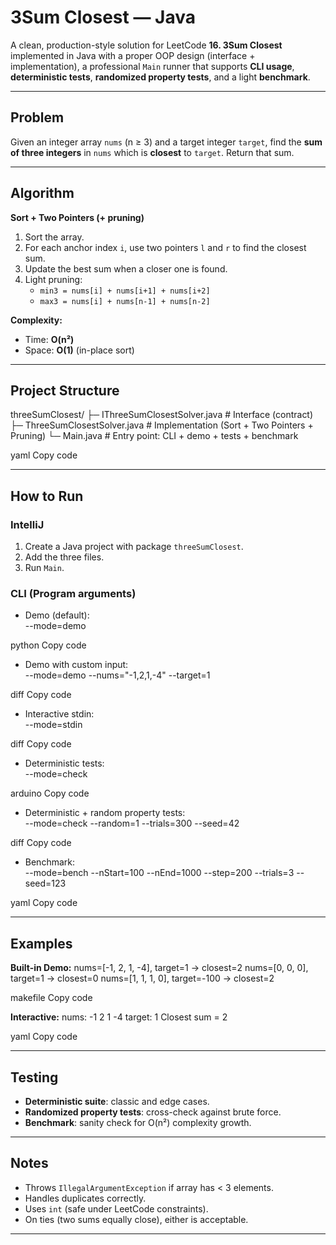 # 3Sum Closest — Java 

A clean, production-style solution for LeetCode **16. 3Sum Closest** implemented in Java with a proper OOP design (interface + implementation), a professional `Main` runner that supports **CLI usage**, **deterministic tests**, **randomized property tests**, and a light **benchmark**.

---

## Problem
Given an integer array `nums` (n ≥ 3) and a target integer `target`, find the **sum of three integers** in `nums` which is **closest** to `target`. Return that sum.

---

## Algorithm

**Sort + Two Pointers (+ pruning)**

1. Sort the array.
2. For each anchor index `i`, use two pointers `l` and `r` to find the closest sum.
3. Update the best sum when a closer one is found.
4. Light pruning:
    - `min3 = nums[i] + nums[i+1] + nums[i+2]`
    - `max3 = nums[i] + nums[n-1] + nums[n-2]`

**Complexity:**
- Time: **O(n²)**
- Space: **O(1)** (in-place sort)

---

## Project Structure

threeSumClosest/
├─ IThreeSumClosestSolver.java # Interface (contract)
├─ ThreeSumClosestSolver.java # Implementation (Sort + Two Pointers + Pruning)
└─ Main.java # Entry point: CLI + demo + tests + benchmark

yaml
Copy code

---

## How to Run

### IntelliJ
1. Create a Java project with package `threeSumClosest`.
2. Add the three files.
3. Run `Main`.

### CLI (Program arguments)
- Demo (default):  
  --mode=demo

python
Copy code
- Demo with custom input:  
  --mode=demo --nums="-1,2,1,-4" --target=1

diff
Copy code
- Interactive stdin:  
  --mode=stdin

diff
Copy code
- Deterministic tests:  
  --mode=check

arduino
Copy code
- Deterministic + random property tests:  
  --mode=check --random=1 --trials=300 --seed=42

diff
Copy code
- Benchmark:  
  --mode=bench --nStart=100 --nEnd=1000 --step=200 --trials=3 --seed=123

yaml
Copy code

---

## Examples

**Built-in Demo:**
nums=[-1, 2, 1, -4], target=1 -> closest=2
nums=[0, 0, 0], target=1 -> closest=0
nums=[1, 1, 1, 0], target=-100 -> closest=2

makefile
Copy code

**Interactive:**
nums: -1 2 1 -4
target: 1
Closest sum = 2

yaml
Copy code

---

## Testing

- **Deterministic suite**: classic and edge cases.
- **Randomized property tests**: cross-check against brute force.
- **Benchmark**: sanity check for O(n²) complexity growth.

---

## Notes

- Throws `IllegalArgumentException` if array has < 3 elements.
- Handles duplicates correctly.
- Uses `int` (safe under LeetCode constraints).
- On ties (two sums equally close), either is acceptable.

---

